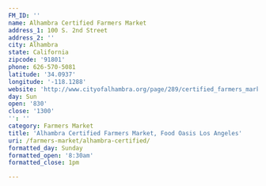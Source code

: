 ```yaml
---
FM_ID: ''
name: Alhambra Certified Farmers Market
address_1: 100 S. 2nd Street
address_2: ''
city: Alhambra
state: California
zipcode: '91801'
phone: 626-570-5081
latitude: '34.0937'
longitude: '-118.1288'
website: 'http://www.cityofalhambra.org/page/289/certified_farmers_market/'
day: Sun
open: '830'
close: '1300'
'': ''
category: Farmers Market
title: 'Alhambra Certified Farmers Market, Food Oasis Los Angeles'
uri: /farmers-market/alhambra-certified/
formatted_day: Sunday
formatted_open: '8:30am'
formatted_close: 1pm

---
```

